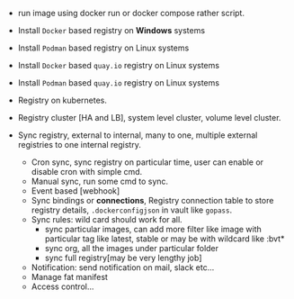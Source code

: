 - run image using docker run or docker compose rather script.

- Install `Docker` based registry on **Windows** systems
- Install `Podman` based registry on Linux systems
- Install `Docker` based `quay.io` registry on Linux systems
- Install `Podman` based `quay.io` registry on Linux systems
- Registry on kubernetes.
- Registry cluster [HA and LB], system level cluster, volume level cluster.
- Sync registry, external to internal, many to one, multiple external registries to one internal registry.
  - Cron sync, sync registry on particular time, user can enable or disable cron with simple cmd.
  - Manual sync, run some cmd to sync.
  - Event based [webhook]
  - Sync bindings or **connections**, Registry connection table to store registry details, `.dockerconfigjson` in vault like `gopass`.
  - Sync rules: wild card should work for all.
    - sync particular images, can add more filter like image with particular tag like latest, stable or may be with wildcard like :bvt*
    - sync org, all the images under particular folder
    - sync full registry[may be very lengthy job]
  - Notification: send notification on mail, slack etc...
  - Manage fat manifest
  - Access control...
